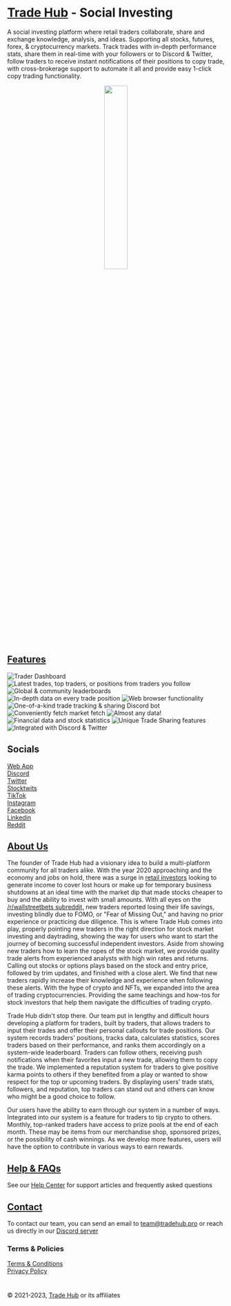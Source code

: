 # [Trade Hub](https://tradehub.pro) - Social Investing

A social investing platform where retail traders collaborate, share and exchange knowledge, analysis, and ideas. Supporting all stocks, futures, forex, & cryptocurrency markets. Track trades with in-depth performance stats, share them in real-time with your followers or to Discord & Twitter, follow traders to receive instant notifications of their positions to copy trade, with cross-brokerage support to automate it all and provide easy 1-click copy trading functionality.

<p align="center" width="100%">
    <img width="33%" src="https://thetradehub.net/img/logo.png">
</p>


## [Features](https://thetradehub.net/features)

![Trader Dashboard](https://i.imgur.com/jFwPCUx.png)
![Latest trades, top traders, or positions from traders you follow](https://i.imgur.com/YIkYhOE.png)
![Global & community leaderboards](https://i.imgur.com/w8fsDNl.png)
![In-depth data on every trade position](https://i.imgur.com/8kqOrCH.png)
![Web browser functionality](https://i.imgur.com/iCgWDry.png)
![One-of-a-kind trade tracking & sharing Discord bot](https://i.imgur.com/kBmr2fI.png)
![Conveniently fetch market fetch](https://i.imgur.com/dYIudVA.png)
![Almost any data!](https://i.imgur.com/VwjOvSr.png)
![Financial data and stock statistics](https://i.imgur.com/wW314MR.png)
![Unique Trade Sharing features](https://i.imgur.com/6Syckdj.png)
![Integrated with Discord & Twitter](https://i.imgur.com/2Lqzayu.png)

## Socials

[Web App](https://tradehub.pro)  
[Discord](https://thetradehub.net/discord)  
[Twitter](https://thetradehub.net/twitter)  
[Stocktwits](https://thetradehub.net/stocktwits)  
[TikTok](https://thetradehub.net/tiktok)  
[Instagram](https://thetradehub.net/instagram)   
[Facebook](https://thetradehub.net/facebook)   
[Linkedin](https://thetradehub.net/linkedin)  
[Reddit](https://thetradehub.net/reddit)  

## [About Us](https://thetradehub.net/info/about)

The founder of Trade Hub had a visionary idea to build a multi-platform community for all traders alike. With the year 2020 approaching and the economy and jobs on hold, there was a surge in  [retail investors](https://www.investopedia.com/terms/r/retailinvestor.asp)  looking to generate income to cover lost hours or make up for temporary business shutdowns at an ideal time with the market dip that made stocks cheaper to buy and the ability to invest with small amounts. With all eyes on the [/r/wallstreetbets subreddit,](https://theprint.in/theprint-essential/the-gamestop-story-how-a-group-of-investors-on-reddit-gave-wall-street-a-wild-week/595181/)  new traders reported losing their life savings, investing blindly due to FOMO, or "Fear of Missing Out," and having no prior experience or practicing due diligence. This is where Trade Hub comes into play, properly pointing new traders in the right direction for stock market investing and daytrading, showing the way for users who want to start the journey of becoming successful independent investors. Aside from showing new traders how to learn the ropes of the stock market, we provide quality trade alerts from experienced analysts with high win rates and returns. Calling out stocks or options plays based on the stock and entry price, followed by trim updates, and finished with a close alert. We find that new traders rapidly increase their knowledge and experience when following these alerts. With the hype of crypto and NFTs, we expanded into the area of trading cryptocurrencies. Providing the same teachings and how-tos for stock investors that help them navigate the difficulties of trading crypto.  
  
Trade Hub didn't stop there. Our team put in lengthy and difficult hours developing a platform for traders, built by traders, that allows traders to input their trades and offer their personal callouts for trade positions. Our system records traders' positions, tracks data, calculates statistics, scores traders based on their performance, and ranks them accordingly on a system-wide leaderboard. Traders can follow others, receiving push notifications when their favorites input a new trade, allowing them to copy the trade. We implemented a reputation system for traders to give positive karma points to others if they benefited from a play or wanted to show respect for the top or upcoming traders. By displaying users' trade stats, followers, and reputation, top traders can stand out and others can know who might be a good choice to follow.  
  
Our users have the ability to earn through our system in a number of ways. Integrated into our system is a feature for traders to tip crypto to others. Monthly, top-ranked traders have access to prize pools at the end of each month. These may be items from our merchandise shop, sponsored prizes, or the possibility of cash winnings. As we develop more features, users will have the option to contribute in various ways to earn rewards.


## [Help & FAQs](https://thetradehub.net/help)
See our [Help Center](https://thetradehub.net/help) for support articles and frequently asked questions

## [Contact](mailto:team@tradehub.pro)
To contact our team, you can send an email to team@tradehub.pro or reach us directly in our [Discord server](https://thetradehub.net/discord)


### Terms & Policies

[Terms & Conditions](https://thetradehub.net/info/terms)   
[Privacy Policy](https://thetradehub.net/info/privacy)

#
© 2021-2023, [Trade Hub](https://thetradehub.net) or its affiliates
